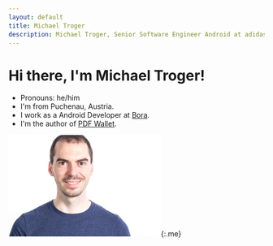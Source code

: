```yaml
---
layout: default
title: Michael Troger
description: Michael Troger, Senior Software Engineer Android at adidas Digital Sports
---
```

# Hi there, I'm Michael Troger!

* Pronouns: he/him
* I'm from Puchenau, Austria.
* I work as a Android Developer at [Bora](https://www.bora.com/).
* I'm the author of [PDF Wallet](/greenpass).

![Image of myself, Michael Troger](/images/michael.jpg){:.me}
